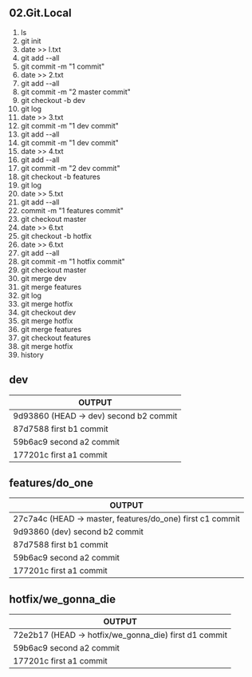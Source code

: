## 02.Git.Local

1. ls
2. git init
3. date >> l.txt
4. git add --all
5. git commit -m "1 commit"
6. date >> 2.txt
7. git add --all
8. git commit -m "2 master commit"
9. git checkout -b dev
10. git log
11. date >> 3.txt
12. git commit -m "1 dev commit"
13. git add --all
14. git commit -m "1 dev commit"
15. date >> 4.txt
16. git add --all
17. git commit -m "2 dev commit"
18. git checkout -b features
19. git log
20. date >> 5.txt
21. git add --all
22. commit -m "1 features commit"
23. git checkout master
24. date >> 6.txt
25. git checkout -b hotfix
26. date >> 6.txt
27. git add --all
28. git commit -m "1 hotfix commit"
29. git checkout master
30. git merge dev
31. git merge features
32. git log
33. git merge hotfix
34. git checkout dev
35. git merge hotfix
36. git merge features
37. git checkout features
38. git merge hotfix
39. history


 ## dev

| OUTPUT        |
| ------------- |
| 9d93860 (HEAD -> dev) second b2 commit |
| 87d7588 first b1 commit                |
|59b6ac9 second a2 commit                |
|177201c first a1 commit                 |

 



## features/do_one

| OUTPUT        |
| ------------- |
| 27c7a4c (HEAD -> master, features/do_one) first c1 commit |
|9d93860 (dev) second b2 commit                             |
|87d7588 first b1 commit                                    |
|59b6ac9 second a2 commit                                   |
|177201c first a1 commit                                    |
 
 
 ## hotfix/we_gonna_die
 
| OUTPUT        |
| ------------- |
| 72e2b17 (HEAD -> hotfix/we_gonna_die) first d1 commit |
| 59b6ac9 second a2 commit                              |
| 177201c first a1 commit                               |
